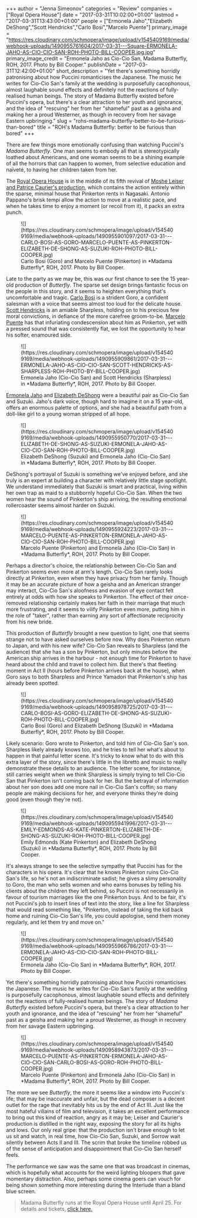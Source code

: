 +++
author = "Jenna Simeonov"
categories = "Review"
companies = ["Royal Opera House"]
date = "2017-03-31T10:02:00+01:00"
lastmod = "2017-03-31T13:43:00+01:00"
people = ["Ermonela Jaho","Elizabeth DeShong","Scott Hendricks","Carlo Bosi","Marcelo Puente"]
primary_image = "https://res.cloudinary.com/schmopera/image/upload/v1545409169/media/webhook-uploads/1490955761604/2017-03-31---Square-ERMONELA-JAHO-AS-CIO-CIO-SAN-ROH-PHOTO-BILL-COOPER.jpg.jpg"
primary_image_credit = "Ermonela Jaho as Cio-Cio San, Madama Butterfly, ROH, 2017. Photo by Bill Cooper."
publishDate = "2017-03-31T12:42:00+01:00"
short_description = "Yet there&#039;s something horridly patronising about how Puccini romanticises the Japanese. The music he writes for Cio-Cio San&#039;s family at the wedding is purposefully cacophonous, almost laughable sound effects and definitely not the reactions of fully-realised human beings. The story of Madama Butterfly existed before Puccini&#039;s opera, but there&#039;s a clear attraction to her youth and ignorance, and the idea of &quot;rescuing&quot; her from her &quot;shameful&quot; past as a geisha and making her a proud Westerner, as though in recovery from her savage Eastern upbringing."
slug = "rohs-madama-butterfly-better-to-be-furious-than-bored"
title = "ROH&#039;s Madama Butterfly: better to be furious than bored"
+++

There are few things more emotionally confusing than watching Puccini's *Madama Butterfly*. One man seems to embody all that is stereotypically loathed about Americans, and one woman seems to be a shining example of all the horrors that can happen to women, from selective education and naïveté, to having her children taken from her.

The [Royal Opera House](/scene/companies/royal-opera-house/) is in the middle of its fifth revival of [Moshe Leiser and Patrice Caurier's production](http://www.roh.org.uk/productions/madama-butterfly-by-moshe-leiser-and-patrice-caurier), which contains the action entirely within the sparse, minimal house that Pinkerton rents in Nagasaki. Antonio Pappano's brisk tempi allow the action to move at a realistic pace, and when he takes time to enjoy a moment (or recoil from it), it packs an extra punch. 

<figure data-type="image">
![](https://res.cloudinary.com/schmopera/image/upload/v1545409169/media/webhook-uploads/1490955901097/2017-03-31---CARLO-BOSI-AS-GORO-MARCELO-PUENTE-AS-PINKERTON-ELIZABETH-DE-SHONG-AS-SUZUKI-ROH-PHOTO-BILL-COOPER.jpg)
<figcaption>Carlo Bosi (Goro) and Marcelo Puente (Pinkerton) in *Madama Butterfly*, ROH, 2017. Photo by Bill Cooper.</figcaption>
</figure>

Late to the party as we may be, this was our first chance to see the 15 year-old production of *Butterfly*. The sparse set design brings fantastic focus on the people in this story, and it seems to heighten everything that's uncomfortable and tragic. [Carlo Bosi](/scene/people/carlo-bosi/) is a strident Goro, a confident salesman with a voice that seems almost too loud for the delicate house. [Scott Hendricks](/scene/people/scott-hendricks/) is an amiable Sharpless, holding on to his precious few moral convictions, in defiance of the more carefree groom-to-be. [Marcelo Puente](/scene/people/marcelo-puente/) has that infuriating condescension about him as Pinkerton, yet with a pressed sound that was consistently flat, we lost the opportunity to hear his softer, enamoured side. 

<figure data-type="image">
![](https://res.cloudinary.com/schmopera/image/upload/v1545409169/media/webhook-uploads/1490955909861/2017-03-31---ERMONELA-JAHO-AS-CIO-CIO-SAN-SCOTT-HENDRICKS-AS-SHARPLESS-ROH-PHOTO-BY-BILL-COOPER.jpg)
<figcaption>Ermonela Jaho (Cio-Cio San) and Scott Hendricks (Sharpless) in *Madama Butterfly*, ROH, 2017. Photo by Bill Cooper.</figcaption>
</figure>

[Ermonela Jaho](/scene/people/ermonela-jaho/) and [Elizabeth DeShong](/scene/people/elizabeth-deshong/) were a beautiful pair as Cio-Cio San and Suzuki. Jaho's dark voice, though hard to imagine it on a 15 year-old, offers an enormous palette of options, and she had a beautiful path from a doll-like girl to a young woman stripped of all hope. 

<figure data-type="image">
![](https://res.cloudinary.com/schmopera/image/upload/v1545409169/media/webhook-uploads/1490955950770/2017-03-31---ELIZABETH-DE-SHONG-AS-SUZUKI-ERMONELA-JAHO-AS-CIO-CIO-SAN-ROH-PHOTO-BILL-COOPER.jpg)
<figcaption>Elizabeth DeShong (Suzuki) and Ermonela Jaho (Cio-Cio San) in *Madama Butterfly*, ROH, 2017. Photo by Bill Cooper.</figcaption>
</figure>

DeShong's portrayal of Suzuki is something we've enjoyed before, and she truly is an expert at building a character with relatively little stage spotlight. We understand immediately that Suzuki is smart and practical, living within her own trap as maid to a stubbornly hopeful Cio-Cio San. When the two women hear the sound of Pinkerton's ship arriving, the resulting emotional rollercoaster seems almost harder on Suzuki.

<figure data-type="image">
![](https://res.cloudinary.com/schmopera/image/upload/v1545409169/media/webhook-uploads/1490955924223/2017-03-31---MARCELO-PUENTE-AS-PINKERTON-ERMONELA-JAHO-AS-CIO-CIO-SAN-ROH-PHOTO-BILL-COOPER.jpg)
<figcaption>Marcelo Puente (Pinkerton) and Ermonela Jaho (Cio-Cio San) in *Madama Butterfly*, ROH, 2017. Photo by Bill Cooper.</figcaption>
</figure>

Perhaps a director's choice, the relationship between Cio-Cio San and Pinkerton seems even more at arm's length. Cio-Cio San rarely looks directly at Pinkerton, even when they have privacy from her family. Though it may be an accurate picture of how a geisha and an American stranger may interact, Cio-Cio San's aloofness and evasion of eye contact felt entirely at odds with how she speaks to Pinkerton. The effect of their once-removed relationship certainly makes her faith in their marriage that much more frustrating, and it seems to vilify Pinkerton even more, putting him in the role of "taker", rather than earning any sort of affectionate reciprocity from his new bride.

This production of *Butterfly* brought a new question to light, one that seems strange not to have asked ourselves before now. Why does Pinkerton return to Japan, and with his new wife? Cio-Cio San reveals to Sharpless (and the audience) that she has a son by Pinkerton, but only minutes before the American ship arrives in the harbour - not enough time for Pinkerton to have heard about the child and travel to collect him. But there's that fleeting moment in Act II (hours before Pinkerton arrives back at the house), when Goro says to both Sharpless and Prince Yamadori that Pinkerton's ship has already been spotted. 

<figure data-type="image">
![](https://res.cloudinary.com/schmopera/image/upload/v1545409169/media/webhook-uploads/1490958978725/2017-03-31---CARLO-BOSI-AS-GORO-ELIZABETH-DE-SHONG-AS-SUZUKI-ROH-PHOTO-BILL-COOPER.jpg)
<figcaption>Carlo Bosi (Goro) and Elizabeth DeShong (Suzuki) in *Madama Butterfly*, ROH, 2017. Photo by Bill Cooper.</figcaption>
</figure>

Likely scenario: Goro wrote to Pinkerton, and told him of Cio-Cio San's son. Sharpless likely already knows too, and he tries to tell her what's about to happen in that painful letter scene. It's tricky to know what to do with this extra layer of the story, since there's little in the libretto and music to really demonstrate these details to an audience. The letter scene, for instance, still carries weight when we think Sharpless is simply trying to tell Cio-Cio San that Pinkerton isn't coming back for her. But the betrayal of information about her son does add one more nail in Cio-Cio San's coffin; so many people are making decisions for her, and everyone thinks they're doing good (even though they're not). 

<figure data-type="image">
![](https://res.cloudinary.com/schmopera/image/upload/v1545409169/media/webhook-uploads/1490955941996/2017-03-31---EMILY-EDMONDS-AS-KATE-PINKERTON-ELIZABETH-DE-SHONG-AS-SUZUKI-ROH-PHOTO-BILL-COOPER.jpg)
<figcaption>Emily Edmonds (Kate Pinkerton) and Elizabeth DeShong (Suzuki) in *Madama Butterfly*, ROH, 2017. Photo by Bill Cooper.</figcaption>
</figure>

It's always strange to see the selective sympathy that Puccini has for the characters in his opera. It's clear that he knows Pinkerton ruins Cio-Cio San's life, so he's not an indiscriminate sadist; he gives a slimy personality to Goro, the man who sells women and who earns bonuses by telling his clients about the children they left behind, so Puccini is not necessarily in favour of tourism marriages like the one Pinkerton buys. And to be fair, it's not Puccini's job to insert lines of text into the story, like a line for Sharpless that would read something like, "Pinkerton, instead of taking the kid back home and ruining Cio-Cio San's life, you could apologise, send them money regularly, and let them try and move on."

<figure data-type="image">
![](https://res.cloudinary.com/schmopera/image/upload/v1545409169/media/webhook-uploads/1490955966786/2017-03-31---ERMONELA-JAHO-AS-CIO-CIO-SAN-ROH-PHOTO-BILL-COOPER.jpg)
<figcaption>Ermonela Jaho (Cio-Cio San) in *Madama Butterfly*, ROH, 2017. Photo by Bill Cooper.</figcaption>
</figure>

Yet there's something horridly patronising about how Puccini romanticises the Japanese. The music he writes for Cio-Cio San's family at the wedding is purposefully cacophonous, almost laughable sound effects and definitely not the reactions of fully-realised human beings. The story of *Madama Butterfly* existed before Puccini's opera, but there's a clear attraction to her youth and ignorance, and the idea of "rescuing" her from her "shameful" past as a geisha and making her a proud Westerner, as though in recovery from her savage Eastern upbringing.

<figure data-type="image">
![](https://res.cloudinary.com/schmopera/image/upload/v1545409169/media/webhook-uploads/1490958943873/2017-03-31---MARCELO-PUENTE-AS-PINKERTON-ERMONELA-JAHO-AS-CIO-CIO-SAN-CARLO-BOSI-AS-GORO-ROH-PHOTO-BILL-COOPER.jpg)
<figcaption>Marcelo Puente (Pinkerton) and Ermonela Jaho (Cio-Cio San) in *Madama Butterfly*, ROH, 2017. Photo by Bill Cooper.</figcaption>
</figure>

The more we see *Butterfly*, the more it seems like a window into Puccini's life; that may be inaccurate and unfair, but the dead composer is a decent outlet for the rage that inevitably hits us by the end of Act III. Just like the most hateful villains of film and television, it takes an excellent performance to bring out this kind of reaction, angry as it may be; Leiser and Caurier's production is distilled in the right way, exposing the story for all its highs and lows. Our only real gripe: that the production isn't brave enough to let us sit and watch, in real time, how Cio-Cio San, Suzuki, and Sorrow wait silently between Acts II and III. The scrim that broke the timeline robbed us of the sense of anticipation and disappointment that Cio-Cio San herself feels.

The performance we saw was the same one that was broadcast in cinemas, which is hopefully what accounts for the weird lighting bloopers that gave momentary distraction. Also, perhaps some cinema goers can vouch for being shown something more interesting during the Interlude than a bland blue screen.

>Madama Butterfly runs at the Royal Opera House until April 25. For details and tickets, [click here.](http://www.roh.org.uk/productions/madama-butterfly-by-moshe-leiser-and-patrice-caurier)
